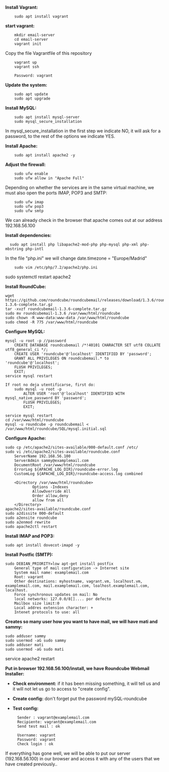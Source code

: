 **Install Vagrant:**
        
        sudo apt install vagrant

**start vagrant:**
    
        mkdir email-server
        cd email-server
        vagrant init 
Copy the file Vagrantfile of this repository

        vagrant up
        vagrant ssh

        Password: vagrant

**Update the system:** 

        sudo apt update 
        sudo apt upgrade 

**Install MySQL:**

        sudo apt install mysql-server
        sudo mysql_secure_installation 

In mysql_secure_installation in the first step we indicate NO, it will ask for a password, to the rest of the options we indicate YES.

**Install Apache:**

        sudo apt install apache2 -y 

**Adjust the firewall:**

        sudo ufw enable
        sudo ufw allow in "Apache Full"

Depending on whether the services are in the same virtual machine, we must also open the ports IMAP, POP3 and SMTP:

        sudo ufw imap
        sudo ufw pop3 
        sudo ufw smtp

We can already check in the browser that apache comes out at our address 192.168.56.100

**Install dependencies:**

      sudo apt install php libapache2-mod-php php-mysql php-xml php-mbstring php-intl

In the file "php.ini" we will change date.timezone = "Europe/Madrid" 

        sudo vim /etc/php/7.2/apache2/php.ini

sudo systemctl restart apache2

**Install RoundCube:**

    wget https://github.com/roundcube/roundcubemail/releases/download/1.3.6/roundcubemail-1.3.6-complete.tar.gz
    tar -xvzf roundcubemail-1.3.6-complete.tar.gz
    sudo mv roundcubemail-1.3.6 /var/www/html/roundcube
    sudo chown -R www-data:www-data /var/www/html/roundcube
    sudo chmod -R 775 /var/www/html/roundcube

**Configure MySQL:**

    mysql -u root -p //password
        CREATE DATABASE roundcubemail /*!40101 CHARACTER SET utf8 COLLATE utf8_general_ci */;
        CREATE USER 'roundcube'@'localhost' IDENTIFIED BY 'password';
        GRANT ALL PRIVILEGES ON roundcubemail.* to 'roundcube'@'localhost';
        FLUSH PRIVILEGES;
        EXIT;
    service mysql restart

    If root no deja utentificarse, first do:
        sudo mysql -u root -p 
            ALTER USER 'root'@'localhost' IDENTIFIED WITH mysql_native_password BY 'password';
            FLUSH PRIVILEGES;
            EXIT;

    service mysql restart
    cd /var/www/html/roundcube
    mysql -u roundcube -p roundcubemail < /var/www/html/roundcube/SQL/mysql.initial.sql 


**Configure Apache:**

    sudo cp /etc/apache2/sites-available/000-default.conf /etc/
    sudo vi /etc/apache2/sites-available/roundcube.conf
        ServerName 192.168.56.100
        ServerAdmin sammy@examplemail.com
        DocumentRoot /var/www/html/roundcube
        ErrorLog ${APACHE_LOG_DIR}/roundcube-error.log
        CustomLog ${APACHE_LOG_DIR}/roundcube-access.log combined

        <Directory /var/www/html/roundcube>
                Options -Indexes
                AllowOverride All
                Order allow,deny
                allow from all
        </Directory>
    apache2/sites-available/roundcube.conf
    sudo a2dissite 000-default
    sudo a2ensite roundcube
    sudo a2enmod rewrite
    sudo apache2ctl restart

**Install IMAP and POP3:**

    sudo apt install dovecot-imapd -y

**Install Postfic (SMTP):**

    sudo DEBIAN_PRIORITY=low apt-get install postfix
        General type of mail configuration -> Internet site
        System mail name: examplemail.com
        Root: vagrant
        Other destinations: myhostname, vagrant.vm, localhost.vm, examplemail.com, mail.examplemail.com, loalhost.examplemail.com, localhost.
        Force synchronous updates on mail: No
        local networks: 127.0.0/8[].... por defecto
        Mailbox size limit:0
        Local addres extension character: +
        Intenet protocols to use: all

**Creates so many user how you want to have mail, we will have mati and sammy:**

    sudo adduser sammy
    sudo usermod -aG sudo sammy
    sudo adduser mati
    sudo usermod -aG sudo mati

service apache2 restart

**Put in browser 192.168.56.100/install, we have Roundcube Webmail Installer:**

- **Check environment:** if it has been missing something, it will tell us and it will not let us go to access  to "create config".

- **Create config:** don't forget put the password mySQL-roundcube

- **Test config:** 

        Sender : vagrant@examplemail.com 
        Recipiente: vagrant@examplemail.com 
        Send test mail : ok

        Username: vagrant  
        Password: vagrant  
        Check login : ok

If everything has gone well, we will be able to put our server (192.168.56.100) in our browser and access it with any of the users that we have created previously..